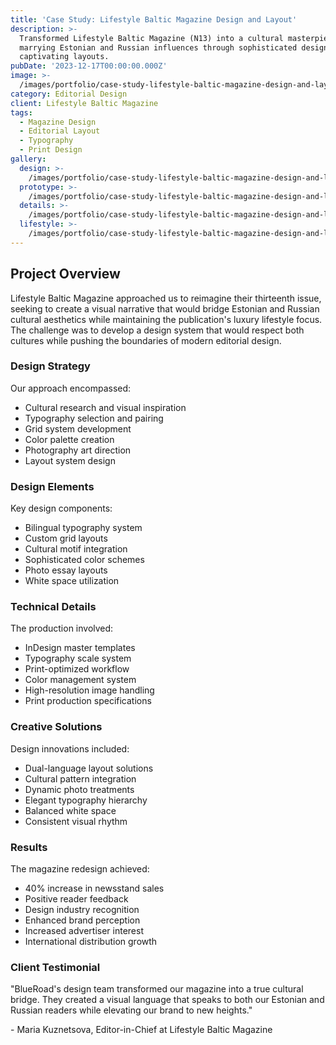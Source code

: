 ```yaml
---
title: 'Case Study: Lifestyle Baltic Magazine Design and Layout'
description: >-
  Transformed Lifestyle Baltic Magazine (N13) into a cultural masterpiece,
  marrying Estonian and Russian influences through sophisticated design and
  captivating layouts.
pubDate: '2023-12-17T00:00:00.000Z'
image: >-
  /images/portfolio/case-study-lifestyle-baltic-magazine-design-and-layout/main.jpg
category: Editorial Design
client: Lifestyle Baltic Magazine
tags:
  - Magazine Design
  - Editorial Layout
  - Typography
  - Print Design
gallery:
  design: >-
    /images/portfolio/case-study-lifestyle-baltic-magazine-design-and-layout/design.jpg
  prototype: >-
    /images/portfolio/case-study-lifestyle-baltic-magazine-design-and-layout/prototype.jpg
  details: >-
    /images/portfolio/case-study-lifestyle-baltic-magazine-design-and-layout/details.jpg
  lifestyle: >-
    /images/portfolio/case-study-lifestyle-baltic-magazine-design-and-layout/lifestyle.jpg
---
```


## Project Overview

Lifestyle Baltic Magazine approached us to reimagine their thirteenth issue, seeking to create a visual narrative that would bridge Estonian and Russian cultural aesthetics while maintaining the publication's luxury lifestyle focus. The challenge was to develop a design system that would respect both cultures while pushing the boundaries of modern editorial design.

### Design Strategy

Our approach encompassed:
- Cultural research and visual inspiration
- Typography selection and pairing
- Grid system development
- Color palette creation
- Photography art direction
- Layout system design

### Design Elements

Key design components:
- Bilingual typography system
- Custom grid layouts
- Cultural motif integration
- Sophisticated color schemes
- Photo essay layouts
- White space utilization

### Technical Details

The production involved:
- InDesign master templates
- Typography scale system
- Print-optimized workflow
- Color management system
- High-resolution image handling
- Print production specifications

### Creative Solutions

Design innovations included:
- Dual-language layout solutions
- Cultural pattern integration
- Dynamic photo treatments
- Elegant typography hierarchy
- Balanced white space
- Consistent visual rhythm

### Results

The magazine redesign achieved:
- 40% increase in newsstand sales
- Positive reader feedback
- Design industry recognition
- Enhanced brand perception
- Increased advertiser interest
- International distribution growth

### Client Testimonial

"BlueRoad's design team transformed our magazine into a true cultural bridge. They created a visual language that speaks to both our Estonian and Russian readers while elevating our brand to new heights."

\- Maria Kuznetsova, Editor-in-Chief at Lifestyle Baltic Magazine
